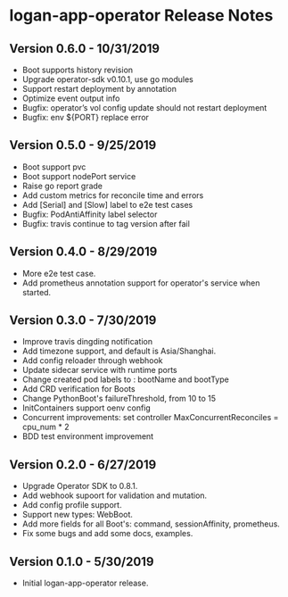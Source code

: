 # logan-app-operator Release Notes

## Version 0.6.0 - 10/31/2019

* Boot supports history revision
* Upgrade operator-sdk v0.10.1, use go modules
* Support restart deployment by annotation
* Optimize event output info
* Bugfix: operator’s vol config update should not restart deployment
* Bugfix: env ${PORT} replace error 

## Version 0.5.0 - 9/25/2019

* Boot support pvc 
* Boot support nodePort service 
* Raise go report grade 
* Add custom metrics for reconcile time and errors 
* Add [Serial] and [Slow] label to e2e test cases
* Bugfix: PodAntiAffinity label selector
* Bugfix: travis continue to tag version after fail

## Version 0.4.0 - 8/29/2019

* More e2e test case.
* Add prometheus annotation support for operator's service when started.

## Version 0.3.0 - 7/30/2019

* Improve travis dingding notification
* Add timezone support, and default is Asia/Shanghai. 
* Add config reloader through webhook
* Update sidecar service with runtime ports
* Change created pod labels to : bootName and bootType
* Add CRD verification for Boots
* Change PythonBoot's failureThreshold, from 10 to 15
* InitContainers support oenv config
* Concurrent improvements: set controller MaxConcurrentReconciles = cpu_num * 2
* BDD test environment improvement

## Version 0.2.0 - 6/27/2019

* Upgrade Operator SDK to 0.8.1.
* Add webhook supoort for validation and mutation.
* Add config profile support.
* Support new types: WebBoot.
* Add more fields for all Boot's: command, sessionAffinity, prometheus.
* Fix some bugs and add some docs, examples.

## Version 0.1.0 - 5/30/2019

* Initial logan-app-operator release.

